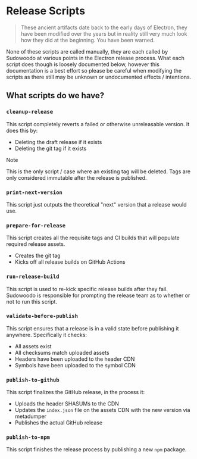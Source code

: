 # Release Scripts

> These ancient artifacts date back to the early days of Electron, they have been modified
> over the years but in reality still very much look how they did at the beginning. You
> have been warned.

None of these scripts are called manually, they are each called by Sudowoodo at various points
in the Electron release process. What each script does though is loosely documented below,
however this documentation is a best effort so please be careful when modifying the scripts
as there still may be unknown or undocumented effects / intentions.

## What scripts do we have?

### `cleanup-release`

This script completely reverts a failed or otherwise unreleasable version. It does this by:

* Deleting the draft release if it exists
* Deleting the git tag if it exists

> [!NOTE]
> This is the only script / case where an existing tag will be deleted. Tags are only considered immutable after the release is published.

### `print-next-version`

This script just outputs the theoretical "next" version that a release would use.

### `prepare-for-release`

This script creates all the requisite tags and CI builds that will populate required release assets.

* Creates the git tag
* Kicks off all release builds on GitHub Actions

### `run-release-build`

This script is used to re-kick specific release builds after they fail. Sudowoodo is responsible for prompting the release team as to whether or not to run this script.

### `validate-before-publish`

This script ensures that a release is in a valid state before publishing it anywhere. Specifically it checks:

* All assets exist
* All checksums match uploaded assets
* Headers have been uploaded to the header CDN
* Symbols have been uploaded to the symbol CDN

### `publish-to-github`

This script finalizes the GitHub release, in the process it:

* Uploads the header SHASUMs to the CDN
* Updates the `index.json` file on the assets CDN with the new version via metadumper
* Publishes the actual GitHub release

### `publish-to-npm`

This script finishes the release process by publishing a new `npm` package.
